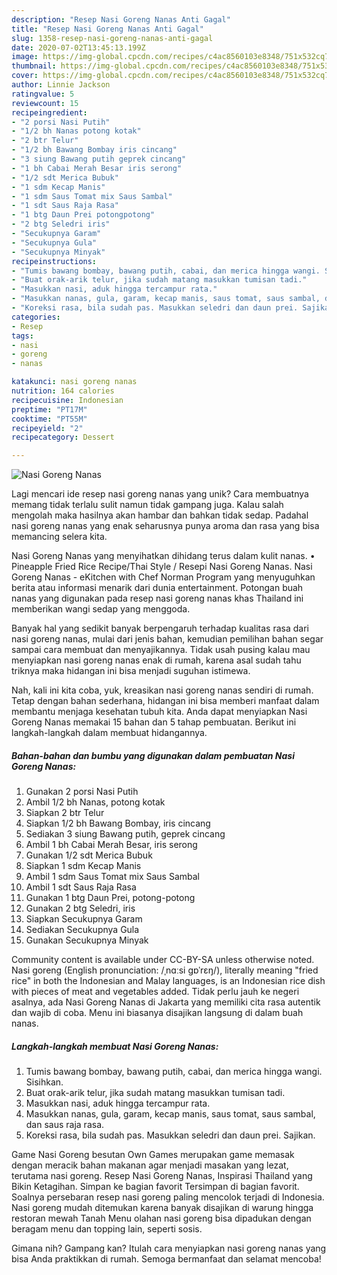```yaml
---
description: "Resep Nasi Goreng Nanas Anti Gagal"
title: "Resep Nasi Goreng Nanas Anti Gagal"
slug: 1358-resep-nasi-goreng-nanas-anti-gagal
date: 2020-07-02T13:45:13.199Z
image: https://img-global.cpcdn.com/recipes/c4ac8560103e8348/751x532cq70/nasi-goreng-nanas-foto-resep-utama.jpg
thumbnail: https://img-global.cpcdn.com/recipes/c4ac8560103e8348/751x532cq70/nasi-goreng-nanas-foto-resep-utama.jpg
cover: https://img-global.cpcdn.com/recipes/c4ac8560103e8348/751x532cq70/nasi-goreng-nanas-foto-resep-utama.jpg
author: Linnie Jackson
ratingvalue: 5
reviewcount: 15
recipeingredient:
- "2 porsi Nasi Putih"
- "1/2 bh Nanas potong kotak"
- "2 btr Telur"
- "1/2 bh Bawang Bombay iris cincang"
- "3 siung Bawang putih geprek cincang"
- "1 bh Cabai Merah Besar iris serong"
- "1/2 sdt Merica Bubuk"
- "1 sdm Kecap Manis"
- "1 sdm Saus Tomat mix Saus Sambal"
- "1 sdt Saus Raja Rasa"
- "1 btg Daun Prei potongpotong"
- "2 btg Seledri iris"
- "Secukupnya Garam"
- "Secukupnya Gula"
- "Secukupnya Minyak"
recipeinstructions:
- "Tumis bawang bombay, bawang putih, cabai, dan merica hingga wangi. Sisihkan."
- "Buat orak-arik telur, jika sudah matang masukkan tumisan tadi."
- "Masukkan nasi, aduk hingga tercampur rata."
- "Masukkan nanas, gula, garam, kecap manis, saus tomat, saus sambal, dan saus raja rasa."
- "Koreksi rasa, bila sudah pas. Masukkan seledri dan daun prei. Sajikan."
categories:
- Resep
tags:
- nasi
- goreng
- nanas

katakunci: nasi goreng nanas 
nutrition: 164 calories
recipecuisine: Indonesian
preptime: "PT17M"
cooktime: "PT55M"
recipeyield: "2"
recipecategory: Dessert

---
```



![Nasi Goreng Nanas](https://img-global.cpcdn.com/recipes/c4ac8560103e8348/751x532cq70/nasi-goreng-nanas-foto-resep-utama.jpg)

Lagi mencari ide resep nasi goreng nanas yang unik? Cara membuatnya memang tidak terlalu sulit namun tidak gampang juga. Kalau salah mengolah maka hasilnya akan hambar dan bahkan tidak sedap. Padahal nasi goreng nanas yang enak seharusnya punya aroma dan rasa yang bisa memancing selera kita.

Nasi Goreng Nanas yang menyihatkan dihidang terus dalam kulit nanas. • Pineapple Fried Rice Recipe/Thai Style / Resepi Nasi Goreng Nanas. Nasi Goreng Nanas - eKitchen with Chef Norman Program yang menyuguhkan berita atau informasi menarik dari dunia entertainment. Potongan buah nanas yang digunakan pada resep nasi goreng nanas khas Thailand ini memberikan wangi sedap yang menggoda.

Banyak hal yang sedikit banyak berpengaruh terhadap kualitas rasa dari nasi goreng nanas, mulai dari jenis bahan, kemudian pemilihan bahan segar sampai cara membuat dan menyajikannya. Tidak usah pusing kalau mau menyiapkan nasi goreng nanas enak di rumah, karena asal sudah tahu triknya maka hidangan ini bisa menjadi suguhan istimewa.


Nah, kali ini kita coba, yuk, kreasikan nasi goreng nanas sendiri di rumah. Tetap dengan bahan sederhana, hidangan ini bisa memberi manfaat dalam membantu menjaga kesehatan tubuh kita. Anda dapat menyiapkan Nasi Goreng Nanas memakai 15 bahan dan 5 tahap pembuatan. Berikut ini langkah-langkah dalam membuat hidangannya.

<!--inarticleads1-->

##### Bahan-bahan dan bumbu yang digunakan dalam pembuatan Nasi Goreng Nanas:

1. Gunakan 2 porsi Nasi Putih
1. Ambil 1/2 bh Nanas, potong kotak
1. Siapkan 2 btr Telur
1. Siapkan 1/2 bh Bawang Bombay, iris cincang
1. Sediakan 3 siung Bawang putih, geprek cincang
1. Ambil 1 bh Cabai Merah Besar, iris serong
1. Gunakan 1/2 sdt Merica Bubuk
1. Siapkan 1 sdm Kecap Manis
1. Ambil 1 sdm Saus Tomat mix Saus Sambal
1. Ambil 1 sdt Saus Raja Rasa
1. Gunakan 1 btg Daun Prei, potong-potong
1. Gunakan 2 btg Seledri, iris
1. Siapkan Secukupnya Garam
1. Sediakan Secukupnya Gula
1. Gunakan Secukupnya Minyak


Community content is available under CC-BY-SA unless otherwise noted. Nasi goreng (English pronunciation: /ˌnɑːsi ɡɒˈrɛŋ/), literally meaning &#34;fried rice&#34; in both the Indonesian and Malay languages, is an Indonesian rice dish with pieces of meat and vegetables added. Tidak perlu jauh ke negeri asalnya, ada Nasi Goreng Nanas di Jakarta yang memiliki cita rasa autentik dan wajib di coba. Menu ini biasanya disajikan langsung di dalam buah nanas. 

<!--inarticleads2-->

##### Langkah-langkah membuat Nasi Goreng Nanas:

1. Tumis bawang bombay, bawang putih, cabai, dan merica hingga wangi. Sisihkan.
1. Buat orak-arik telur, jika sudah matang masukkan tumisan tadi.
1. Masukkan nasi, aduk hingga tercampur rata.
1. Masukkan nanas, gula, garam, kecap manis, saus tomat, saus sambal, dan saus raja rasa.
1. Koreksi rasa, bila sudah pas. Masukkan seledri dan daun prei. Sajikan.


Game Nasi Goreng besutan Own Games merupakan game memasak dengan meracik bahan makanan agar menjadi masakan yang lezat, terutama nasi goreng. Resep Nasi Goreng Nanas, Inspirasi Thailand yang Bikin Ketagihan. Simpan ke bagian favorit Tersimpan di bagian favorit. Soalnya persebaran resep nasi goreng paling mencolok terjadi di Indonesia. Nasi goreng mudah ditemukan karena banyak disajikan di warung hingga restoran mewah Tanah Menu olahan nasi goreng bisa dipadukan dengan beragam menu dan topping lain, seperti sosis. 

Gimana nih? Gampang kan? Itulah cara menyiapkan nasi goreng nanas yang bisa Anda praktikkan di rumah. Semoga bermanfaat dan selamat mencoba!
